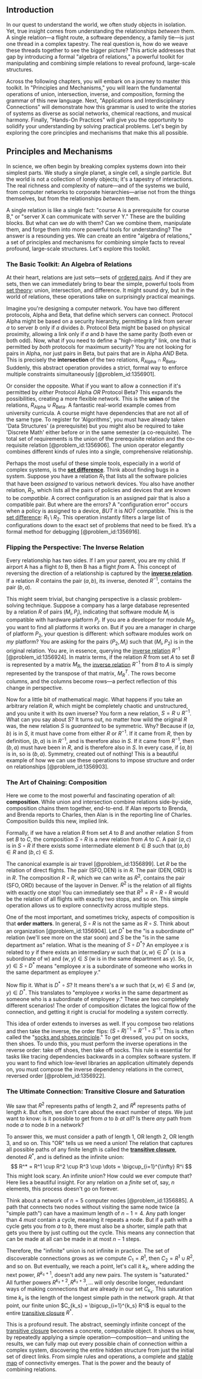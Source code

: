## Introduction
In our quest to understand the world, we often study objects in isolation. Yet, true insight comes from understanding the relationships *between* them. A single relation—a flight route, a software dependency, a family tie—is just one thread in a complex tapestry. The real question is, how do we weave these threads together to see the bigger picture? This article addresses that gap by introducing a formal "algebra of relations," a powerful toolkit for manipulating and combining simple relations to reveal profound, large-scale structures.

Across the following chapters, you will embark on a journey to master this toolkit. In "Principles and Mechanisms," you will learn the fundamental operations of union, intersection, inverse, and composition, forming the grammar of this new language. Next, "Applications and Interdisciplinary Connections" will demonstrate how this grammar is used to write the stories of systems as diverse as social networks, chemical reactions, and musical harmony. Finally, "Hands-On Practices" will give you the opportunity to solidify your understanding by solving practical problems. Let's begin by exploring the core principles and mechanisms that make this all possible.

## Principles and Mechanisms

In science, we often begin by breaking complex systems down into their simplest parts. We study a single planet, a single cell, a single particle. But the world is not a collection of lonely objects; it's a tapestry of interactions. The real richness and complexity of nature—and of the systems we build, from computer networks to corporate hierarchies—arise not from the things themselves, but from the relationships *between* them.

A single relation is like a single fact: "course A is a prerequisite for course B," or "server X can communicate with server Y." These are the building blocks. But what can we *do* with them? Can we combine them, manipulate them, and forge them into more powerful tools for understanding? The answer is a resounding yes. We can create an entire "algebra of relations," a set of principles and mechanisms for combining simple facts to reveal profound, large-scale structures. Let's explore this toolkit.

### The Basic Toolkit: An Algebra of Relations

At their heart, relations are just sets—sets of [ordered pairs](@article_id:269208). And if they are sets, then we can immediately bring to bear the simple, powerful tools from [set theory](@article_id:137289): union, intersection, and difference. It might sound dry, but in the world of relations, these operations take on surprisingly practical meanings.

Imagine you're designing a computer network. You have two different protocols, Alpha and Beta, that define which servers can connect. Protocol Alpha might be based on a security hierarchy, permitting a link from server $a$ to server $b$ only if $a$ divides $b$. Protocol Beta might be based on physical proximity, allowing a link only if $a$ and $b$ have the same parity (both even or both odd). Now, what if you need to define a "high-integrity" link, one that is permitted by *both* protocols for maximum security? You are not looking for pairs in Alpha, nor just pairs in Beta, but pairs that are in Alpha *AND* Beta. This is precisely the **intersection** of the two relations, $R_{\text{Alpha}} \cap R_{\text{Beta}}$. Suddenly, this abstract
operation provides a strict, formal way to enforce multiple constraints simultaneously [@problem_id:1356901].

Or consider the opposite. What if you want to allow a connection if it's permitted by *either* Protocol Alpha *OR* Protocol Beta? This expands the possibilities, creating a more flexible network. This is the **union** of the relations, $R_{\text{Alpha}} \cup R_{\text{Beta}}$. A fantastic real-world example comes from university curricula. A course might have dependencies that are not all of the same type. To register for 'Algorithms', you must have already taken 'Data Structures' (a prerequisite) but you might also be required to take 'Discrete Math' either before or in the same semester (a co-requisite). The total set of requirements is the union of the prerequisite relation and the co-requisite relation [@problem_id:1356906]. The union operator elegantly combines different kinds of rules into a single, comprehensive relationship.

Perhaps the most useful of these simple tools, especially in a world of complex systems, is the **[set difference](@article_id:140410)**. Think about finding bugs in a system. Suppose you have a relation $R_1$ that lists all the software policies that have been *assigned* to various network devices. You also have another relation, $R_2$, which lists all the pairs of policies and devices that are known to be *compatible*. A correct configuration is an assigned pair that is also a compatible pair. But where are the errors? A "configuration error" occurs when a policy is assigned to a device, *BUT* it is *NOT* compatible. This is the [set difference](@article_id:140410): $R_1 \setminus R_2$. This operation instantly filters a large list of configurations down to the exact set of problems that need to be fixed. It’s a formal method for debugging [@problem_id:1356916].

### Flipping the Perspective: The Inverse Relation

Every relationship has two sides. If I am your parent, you are my child. If airport A has a flight *to* B, then B has a flight *from* A. This concept of reversing the direction of a relationship is captured by the **[inverse relation](@article_id:273712)**. If a relation $R$ contains the pair $(a, b)$, its inverse, denoted $R^{-1}$, contains the pair $(b, a)$.

This might seem trivial, but changing perspective is a classic problem-solving technique. Suppose a company has a large database represented by a relation $R$ of pairs $(M_i, P_j)$, indicating that software module $M_i$ is compatible with hardware platform $P_j$. If you are a developer for module $M_2$, you want to find all platforms it works on. But if you are a manager in charge of platform $P_2$, your question is different: which software modules work on *my* platform? You are asking for the pairs $(P_2, M_i)$ such that $(M_i, P_2)$ is in the original relation. You are, in essence, querying the [inverse relation](@article_id:273712) $R^{-1}$ [@problem_id:1356924]. In matrix terms, if the relation $R$ from set $A$ to set $B$ is represented by a matrix $M_R$, the [inverse relation](@article_id:273712) $R^{-1}$ from $B$ to $A$ is simply represented by the transpose of that matrix, $M_R^T$. The rows become columns, and the columns become rows—a perfect reflection of this change in perspective.

Now for a little bit of mathematical magic. What happens if you take an arbitrary relation $R$, which might be completely chaotic and unstructured, and you unite it with its own inverse? You form a new relation, $S = R \cup R^{-1}$. What can you say about $S$? It turns out, no matter how wild the original $R$ was, the new relation $S$ is *guaranteed* to be symmetric. Why? Because if $(a, b)$ is in $S$, it must have come from either $R$ or $R^{-1}$. If it came from $R$, then by definition, $(b, a)$ is in $R^{-1}$, and is therefore also in $S$. If it came from $R^{-1}$, then $(b, a)$ must have been in $R$, and is therefore also in $S$. In every case, if $(a, b)$ is in, so is $(b, a)$. Symmetry, created out of nothing! This is a beautiful example of how we can use these operations to impose structure and order on relationships [@problem_id:1356903].

### The Art of Chaining: Composition

Here we come to the most powerful and fascinating operation of all: **composition**. While union and intersection combine relations side-by-side, composition chains them together, end-to-end. If Alan reports to Brenda, and Brenda reports to Charles, then Alan is in the reporting line of Charles. Composition builds this new, implied link.

Formally, if we have a relation $R$ from set $A$ to $B$ and another relation $S$ from set $B$ to $C$, the composition $S \circ R$ is a new relation from $A$ to $C$. A pair $(a, c)$ is in $S \circ R$ if there exists some intermediate element $b \in B$ such that $(a, b) \in R$ and $(b, c) \in S$.

The canonical example is air travel [@problem_id:1356899]. Let $R$ be the relation of direct flights. The pair $(\text{SFO}, \text{DEN})$ is in $R$. The pair $(\text{DEN}, \text{ORD})$ is in $R$. The composition $R \circ R$, which we can write as $R^2$, contains the pair $(\text{SFO}, \text{ORD})$ because of the layover in Denver. $R^2$ is the relation of all flights with exactly one stop! You can immediately see that $R^3 = R \circ R \circ R$ would be the relation of all flights with exactly two stops, and so on. This simple operation allows us to explore connectivity across multiple steps.

One of the most important, and sometimes tricky, aspects of composition is that **order matters**. In general, $S \circ R$ is not the same as $R \circ S$. Think about an organization [@problem_id:1356904]. Let $D^*$ be the "is a subordinate of" relation (we'll see more on the star soon) and $S$ be the "is in the same department as" relation. What is the meaning of $S \circ D^*$? An employee $x$ is related to $y$ if there exists an intermediary $w$ such that $(x, w) \in D^*$ (x is a subordinate of w) and $(w, y) \in S$ (w is in the same department as y). So, $(x, y) \in S \circ D^*$ means "employee $x$ is a subordinate of someone who works in the same department as employee $y$."

Now flip it. What is $D^* \circ S$? It means there's a $w$ such that $(x, w) \in S$ and $(w, y) \in D^*$. This translates to "employee $x$ works in the same department as someone who is a subordinate of employee $y$." These are two completely different scenarios! The order of composition dictates the logical flow of the connection, and getting it right is crucial for modeling a system correctly.

This idea of order extends to inverses as well. If you compose two relations and then take the inverse, the order flips: $(S \circ R)^{-1} = R^{-1} \circ S^{-1}$. This is often called the "[socks and shoes principle](@article_id:155100)." To get dressed, you put on socks, then shoes. To undo this, you must perform the inverse operations in the reverse order: take off shoes, then take off socks. This rule is essential for tasks like tracing dependencies backwards in a complex software system. If you want to find which low-level libraries an application ultimately depends on, you must compose the inverse dependency relations in the correct, reversed order [@problem_id:1356922].

### The Ultimate Connection: Transitive Closure and Saturation

We saw that $R^2$ represents paths of length 2, and $R^k$ represents paths of length $k$. But often, we don't care about the exact number of steps. We just want to know: is it possible to get from $a$ to $b$ *at all*? Is there *any* path from node $a$ to node $b$ in a network?

To answer this, we must consider a path of length 1, OR length 2, OR length 3, and so on. This "OR" tells us we need a union! The relation that captures all possible paths of any finite length is called the **[transitive closure](@article_id:262385)**, denoted $R^*$, and is defined as the infinite union:
$$ R^* = R^1 \cup R^2 \cup R^3 \cup \dots = \bigcup_{i=1}^{\infty} R^i $$
This might look scary. An infinite union? How could we ever compute that? Here lies a beautiful insight. For any relation on a *finite* set of, say, $n$ elements, this process doesn't go on forever.

Think about a network of $n=5$ computer nodes [@problem_id:1356885]. A path that connects two nodes without visiting the same node twice (a "simple path") can have a maximum length of $n-1 = 4$. Any path longer than 4 *must* contain a cycle, meaning it repeats a node. But if a path with a cycle gets you from $a$ to $b$, there must also be a shorter, simple path that gets you there by just cutting out the cycle. This means any connection that can be made at all can be made in at most $n-1$ steps.

Therefore, the "infinite" union is not infinite in practice. The set of discoverable connections grows as we compute $C_1 = R^1$, then $C_2 = R^1 \cup R^2$, and so on. But eventually, we reach a point, let's call it $k_s$, where adding the next power, $R^{k_s+1}$, doesn't add any new pairs. The system is "saturated." All further powers $R^{k_s+2}, R^{k_s+3}, \dots$ will only describe longer, redundant ways of making connections that are already in our set $C_{k_s}$. This saturation time $k_s$ is the length of the longest simple path in the network graph. At that point, our finite union $C_{k_s} = \bigcup_{i=1}^{k_s} R^i$ is equal to the entire [transitive closure](@article_id:262385) $R^*$.

This is a profound result. The abstract, seemingly infinite concept of the [transitive closure](@article_id:262385) becomes a concrete, computable object. It shows us how, by repeatedly applying a simple operation—composition—and uniting the results, we can fully map out every possible chain of connection within a complex system, discovering the entire hidden structure from just the initial set of direct links. From simple rules and operations, a complete and [stable map](@article_id:634287) of connectivity emerges. That is the power and the beauty of combining relations.